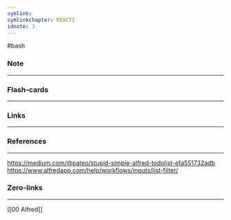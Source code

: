 ```yaml
---
symlink: 
symlinkchapter: REACT1
idnote: 3
---
```

#bash

### Note
-------

### Flash-cards
-----

### Links
----------

### References
------------
https://medium.com/@pateo/stupid-simple-alfred-todolist-efa551732adb
https://www.alfredapp.com/help/workflows/inputs/list-filter/

### Zero-links
----
[[00 Alfred]]
